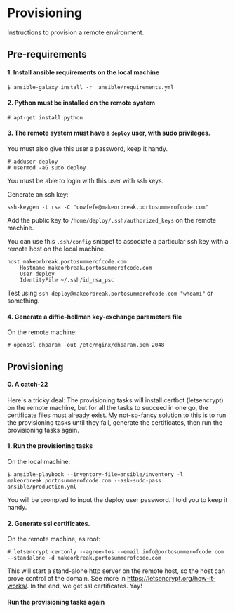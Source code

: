 # Provisioning

Instructions to provision a remote environment.

## Pre-requirements

#### 1. Install ansible requirements on the local machine
```
$ ansible-galaxy install -r  ansible/requirements.yml
```


#### 2. Python must be installed on the remote system
```
# apt-get install python
```

#### 3. The remote system must have a `deploy` user, with sudo privileges.

You must also give this user a password, keep it handy.

```
# adduser deploy
# usermod -aG sudo deploy
```

You must be able to login with this user with ssh keys.

Generate an ssh key:
```
ssh-keygen -t rsa -C "covfefe@makeorbreak.portosummerofcode.com"
```

Add the public key to `/home/deploy/.ssh/authorized_keys` on the remote machine.

You can use this `.ssh/config` snippet to associate a particular ssh key with a remote host on the local machine.

```
host makeorbreak.portosummerofcode.com
    Hostname makeorbreak.portosummerofcode.com
    User deploy
    IdentityFile ~/.ssh/id_rsa_psc
```

Test using `ssh deploy@makeorbreak.portosummerofcode.com "whoami"` or something.

#### 4. Generate a diffie-hellman key-exchange parameters file

On the remote machine:
```
# openssl dhparam -out /etc/nginx/dhparam.pem 2048
```

## Provisioning

#### 0. A catch-22

Here's a tricky deal: The provisioning tasks will install certbot (letsencrypt) on the remote machine, but for all the tasks to succeed in one go, the certificate files must already exist. My not-so-fancy solution to this is to run the provisioning tasks until they fail, generate the certificates, then run the provisioning tasks again.

#### 1. Run the provisioning tasks

On the local machine:

```
$ ansible-playbook --inventory-file=ansible/inventory -l makeorbreak.portosummerofcode.com --ask-sudo-pass ansible/production.yml
```

You will be prompted to input the deploy user password. I told you to keep it handy.

#### 2. Generate ssl certificates.

On the remote machine, as root:

```
# letsencrypt certonly --agree-tos --email info@portosummerofcode.com --standalone -d makeorbreak.portosummerofcode.com
```

This will start a stand-alone http server on the remote host, so the host can prove control of the domain. See more in https://letsencrypt.org/how-it-works/. In the end, we get ssl certificates. Yay!

#### Run the provisioning tasks again
